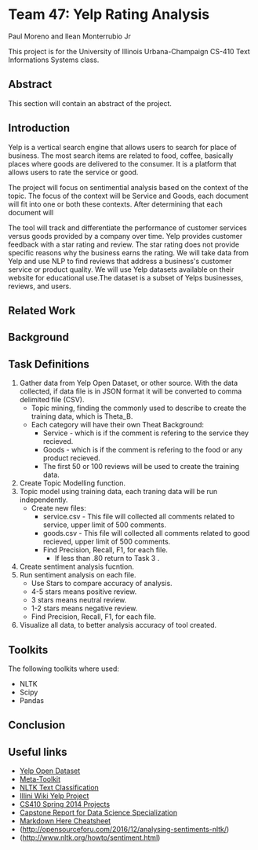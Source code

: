 # Team 47: Yelp Rating Analysis
Paul Moreno and Ilean Monterrubio Jr

This project is for the University of Illinois Urbana-Champaign CS-410 Text Informations Systems class.

## Abstract
This section will contain an abstract of the project.

## Introduction
Yelp is a vertical search engine that allows users to search for place of business. The most search items are related to food, coffee, basically places where goods are delivered to the consumer. It is a platform that allows users to rate the service or good.

The project will focus on sentimential analysis based on the context of the topic. The focus of the context will be Service and Goods, each document will fit into one or both these contexts. After determining that each document will

The tool will track and differentiate the performance of customer services versus goods provided by a company over time. Yelp provides customer feedback with a star rating and review. The star rating does not provide specific reasons why the business earns the rating. We will take data from Yelp and use NLP to find reviews that address a business's customer service or product quality.  We will use Yelp datasets available on their website for educational use.The dataset is a subset of Yelps businesses, reviews, and users.

## Related Work

## Background

## Task Definitions
1. Gather data from Yelp Open Dataset, or other source. With the data collected, if data file is in JSON format it will be converted to comma delimited file (CSV).
   * Topic mining, finding the commonly used to describe to create the training data, which is Theta_B.
   * Each category will have their own Theat Background:
     * Service - which is if the comment is refering to the service they recieved.
     * Goods - which is if the comment is refering to the food or any product recieved.
     * The first 50 or 100 reviews will be used to create the training data.
2. Create Topic Modelling function.
3. Topic model using training data, each traning data will be run independently.
   * Create new files:
     * service.csv - This file will collected all comments related to service, upper limit of 500 comments.
     * goods.csv - This file will collected all comments related to good recieved, upper limit of 500 comments.
     * Find Precision, Recall, F1, for each file.
       * If less than .80 return to Task 3 .
4. Create sentiment analysis fucntion.
5. Run sentiment analysis on each file.
   * Use Stars to compare accuracy of analysis.
    * 4-5 stars means positive review.
    * 3 stars means neutral review.
    * 1-2 stars means negative review.
   * Find Precision, Recall, F1, for each file.
6. Visualize all data, to better analysis accuracy of tool created.

## Toolkits
The following toolkits where used:
* NLTK
* Scipy
* Pandas

## Conclusion

## Useful links
* [Yelp Open Dataset](https://www.yelp.com/dataset)
* [Meta-Toolkit](https://meta-toolkit.org/)
* [NLTK Text Classification](http://text-processing.com/demo/sentiment/)
* [Illini Wiki Yelp Project](https://wiki.illinois.edu/wiki/pages/viewpage.action?spaceKey=timanpub&title=Capstone+design)
* [CS410 Spring 2014 Projects](http://web.engr.illinois.edu/~massung1/su14-cs410/past-projects.html)
* [Capstone Report for Data Science Specialization](https://statsbyslough.files.wordpress.com/2015/11/projectreport2.pdf)
* [Markdown Here Cheatsheet](https://github.com/adam-p/markdown-here/wiki/Markdown-Here-Cheatsheet#links)
* (http://opensourceforu.com/2016/12/analysing-sentiments-nltk/)
* (http://www.nltk.org/howto/sentiment.html)
